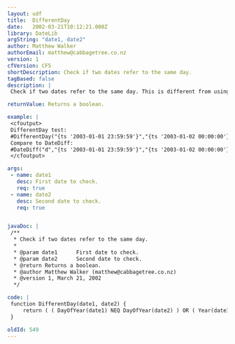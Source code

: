 ```yaml
---
layout: udf
title:  DifferentDay
date:   2002-03-21T10:12:21.000Z
library: DateLib
argString: "date1, date2"
author: Matthew Walker
authorEmail: matthew@cabbagetree.co.nz
version: 1
cfVersion: CF5
shortDescription: Check if two dates refer to the same day.
tagBased: false
description: |
 Check if two dates refer to the same day. This is different from using the built-in function DateDiff(&quot;d&quot;) as it will only count whole days difference, whereas a difference of just a second could be the difference between one day and another.

returnValue: Returns a boolean.

example: |
 <cfoutput>
 DifferentDay test: 
 #DifferentDay("{ts '2003-01-01 23:59:59'}","{ts '2003-01-02 00:00:00'}")#<br>
 Compare to DateDiff: 
 #DateDiff("d","{ts '2003-01-01 23:59:59'}","{ts '2003-01-02 00:00:00'}")#
 </cfoutput>

args:
 - name: date1
   desc: First date to check.
   req: true
 - name: date2
   desc: Second date to check.
   req: true


javaDoc: |
 /**
  * Check if two dates refer to the same day.
  * 
  * @param date1      First date to check. 
  * @param date2      Second date to check. 
  * @return Returns a boolean. 
  * @author Matthew Walker (matthew@cabbagetree.co.nz) 
  * @version 1, March 21, 2002 
  */

code: |
 function DifferentDay(date1, date2) {
     return ( ( DayOfYear(date1) NEQ DayOfYear(date2) ) OR ( Year(date1) NEQ Year(date2) ) );
 }

oldId: 549
---
```


